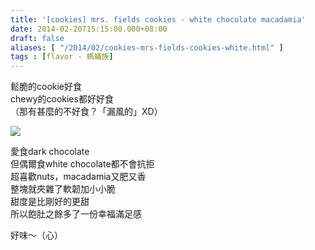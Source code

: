 ```yaml
---
title: '[cookies] mrs. fields cookies - white chocolate macadamia'
date: 2014-02-20T15:15:00.000+08:00
draft: false
aliases: [ "/2014/02/cookies-mrs-fields-cookies-white.html" ]
tags : [flavor - 螞蟻族]
---
```


鬆脆的cookie好食  
chewy的cookies都好好食  
（那有甚麼的不好食？「漏風的」XD）  

![](/images/mrsfields.jpg)

愛食dark chocolate  
但偶爾食white chocolate都不會抗拒  
超喜歡nuts，macadamia又肥又香  
整塊就夾雜了軟韌加小小脆  
甜度是比剛好的更甜  
所以飽肚之餘多了一份幸福滿足感  
  
好味～（心）
